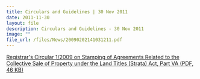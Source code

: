 ```yaml
---
title: Circulars and Guidelines | 30 Nov 2011
date: 2011-11-30
layout: file
description: Circulars and Guidelines - 30 Nov 2011
image: ""
file_url: /files/News/20090202141031211.pdf
---
```

[Registrar's Circular 1/2009 on Stamping of Agreements  Related to the Collective Sale of Property under the Land Titles (Strata) Act, Part VA (PDF, 46 KB)](/files/News/20090202141031211.pdf)